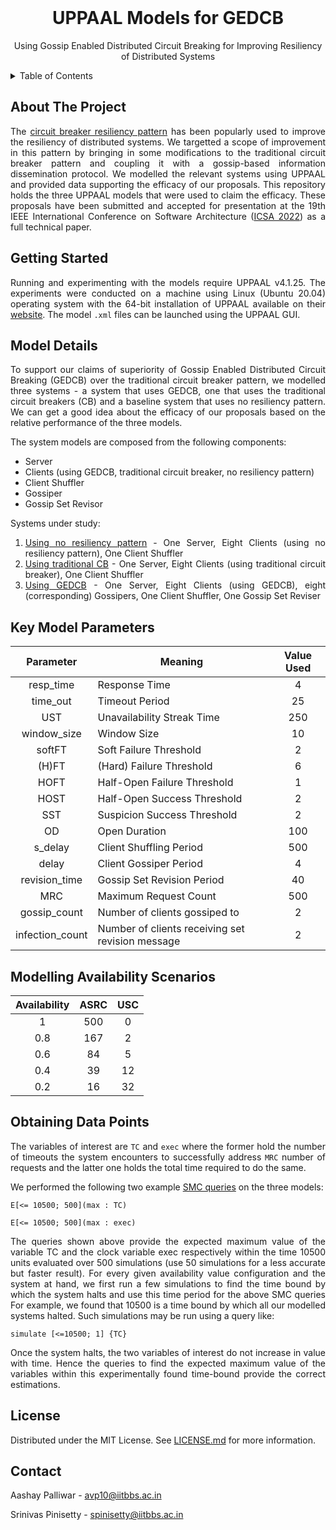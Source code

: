 <div id="top"></div>
<br />
<div align="center">

  <h1 align="center">UPPAAL Models for GEDCB</h3>

  <p align="center">
    Using Gossip Enabled Distributed Circuit Breaking for Improving Resiliency of Distributed Systems
    <br />
  </p>
</div>

<!-- TABLE OF CONTENTS -->
<details>
  <summary>Table of Contents</summary>
  <ol>
    <li>
      <a href="#about-the-project">About The Project</a>
    </li>
    <li>
      <a href="#getting-started">Getting Started</a>
    </li>
    <li>
      <a href="#model-details">Model Details</a>
    </li>
    <li>
      <a href="#key-model-parameters">Key Model Parameters</a>
    </li>
    <li><a href="#modelling-availability-scenarios">Modelling Availability Scenarios</a></li>
    <li><a href="#obtaining-data-points">Obtaining Data Points</a></li>
    <li><a href="#license">License</a></li>
    <li><a href="#contact">Contact</a></li>
  </ol>
</details>

<!--  -->
<div style="text-align: justify">

## About The Project

The [circuit breaker resiliency pattern](https://docs.microsoft.com/en-us/azure/architecture/patterns/circuit-breaker) has been popularly used to improve the resiliency of distributed systems. We targetted a scope of improvement in this pattern by bringing in some modifications to the traditional circuit breaker pattern and coupling it with a gossip-based information dissemination protocol. We modelled the relevant systems using UPPAAL and provided data supporting the efficacy of our proposals. This repository holds the three UPPAAL models that were used to claim the efficacy. These proposals have been submitted and accepted for presentation at the 19th IEEE International Conference on Software Architecture ([ICSA 2022](https://icsa-conferences.org/2022/)) as a full technical paper.

## Getting Started
Running and experimenting with the models require UPPAAL v4.1.25. The experiments were conducted on a machine using Linux (Ubuntu 20.04) operating system with the 64-bit installation of UPPAAL available on their [website](https://uppaal.org/downloads/). The model `.xml` files can be launched using the UPPAAL GUI.

## Model Details
To support our claims of superiority of Gossip Enabled Distributed Circuit Breaking (GEDCB) over the traditional circuit breaker pattern, we modelled three systems - a system that uses GEDCB, one that uses the traditional circuit breakers (CB) and a baseline system that uses no resiliency pattern. We can get a good idea about the efficacy of our proposals based on the relative performance of the three models.

The system models are composed from the following components:
* Server
* Clients (using GEDCB, traditional circuit breaker, no resiliency pattern)
* Client Shuffler
* Gossiper
* Gossip Set Revisor

Systems under study:
1. [Using no resiliency pattern](https://github.com/aashaypalliwar/gedcb-uppaal-models/blob/main/no-pattern.xml) - One Server, Eight Clients (using no resiliency pattern), One Client Shuffler
2. [Using traditional CB](https://github.com/aashaypalliwar/gedcb-uppaal-models/blob/main/cb.xml) - One Server, Eight Clients (using traditional circuit breaker), One Client Shuffler
3. [Using GEDCB](https://github.com/aashaypalliwar/gedcb-uppaal-models/blob/main/gedcb.xml) - One Server, Eight Clients (using GEDCB), eight (corresponding) Gossipers, One Client Shuffler, One Gossip Set Reviser

## Key Model Parameters

|Parameter|Meaning|Value Used|
|:----------:|--------|:---------:|
| resp_time | Response Time | 4 |
| time_out | Timeout Period | 25 |
| UST | Unavailability Streak Time | 250 |
| window_size | Window Size | 10 |
| softFT | Soft Failure Threshold | 2 |
| (H)FT | (Hard) Failure Threshold | 6 |
| HOFT | Half-Open Failure Threshold | 1 |
| HOST | Half-Open Success Threshold | 2 |
| SST | Suspicion Success Threshold | 2 |
| OD | Open Duration | 100 |
| s_delay | Client Shuffling Period | 500 |
| delay | Client Gossiper Period | 4 |
| revision_time | Gossip Set Revision Period | 40 |
| MRC | Maximum Request Count | 500 |
| gossip_count | Number of clients gossiped to | 2 |
| infection_count | Number of clients receiving set revision message | 2 |

## Modelling Availability Scenarios
| Availability | ASRC | USC |
|:------------:|:----:|:---:|
| 1 | 500 | 0 |
| 0.8 | 167 | 2 |
| 0.6 | 84 | 5 |
| 0.4 | 39 | 12 |
| 0.2 | 16 | 32 |

## Obtaining Data Points
The variables of interest are `TC` and `exec` where the former hold the number of timeouts the system encounters to successfully address `MRC` number of requests and the latter one holds the total time required to do the same.

We performed the following two example [SMC queries](https://doi.org/10.1007/s10009-014-0361-y) on the three models:
```
E[<= 10500; 500](max : TC)
```
```
E[<= 10500; 500](max : exec)
```
The queries shown above provide the expected maximum value of the variable TC and the clock variable exec respectively within the time 10500 units evaluated over 500 simulations (use 50 simulations for a less accurate but faster result). For every given availability value configuration and the system at hand, we first run a few simulations to find the time bound by which the system halts and use this time period for the above SMC queries For example, we found that 10500 is a time bound by which all our modelled systems halted. Such simulations may be run using a query like:

```
simulate [<=10500; 1] {TC}
```

Once the system halts, the two variables of interest do not increase in value with time. Hence the queries to find the expected maximum value of the variables within this experimentally found time-bound provide the correct estimations.

<!-- LICENSE -->
## License
Distributed under the MIT License. See [LICENSE.md](https://github.com/aashaypalliwar/gedcb-uppaal-models/blob/main/LICENSE) for more information.

<!-- CONTACT -->
## Contact

Aashay Palliwar - avp10@iitbbs.ac.in

Srinivas Pinisetty - spinisetty@iitbbs.ac.in

</div>